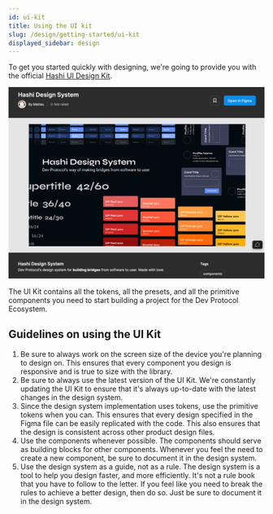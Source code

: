 ```yaml
---
id: ui-kit
title: Using the UI kit
slug: /design/getting-started/ui-kit
displayed_sidebar: design
---
```

To get you started quickly with designing, we're going to provide you with the official [Hashi UI Design Kit](https://www.figma.com/community/file/1289131280114725916/hashi-design-system).

![img.png](../_media/ui-kit.png)

The UI Kit contains all the tokens, all the presets, and all the primitive components you need to start building a project for the Dev Protocol Ecosystem.

## Guidelines on using the UI Kit

1. Be sure to always work on the screen size of the device you're planning to design on. This ensures that every component you design is responsive and is true to size with the library.
2. Be sure to always use the latest version of the UI Kit. We're constantly updating the UI Kit to ensure that it's always up-to-date with the latest changes in the design system.
3. Since the design system implementation uses tokens, use the primitive tokens when you can. This ensures that every design specified in the Figma file can be easily replicated with the code. This also ensures that the design is consistent across other product design files.
4. Use the components whenever possible. The components should serve as building blocks for other components. Whenever you feel the need to create a new component, be sure to document it in the design system.
5. Use the design system as a guide, not as a rule. The design system is a tool to help you design faster, and more efficiently. It's not a rule book that you have to follow to the letter. If you feel like you need to break the rules to achieve a better design, then do so. Just be sure to document it in the design system.